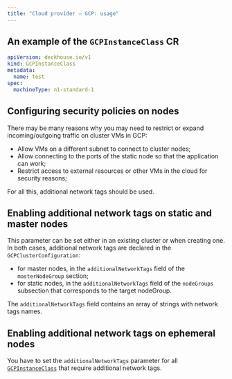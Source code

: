 ```yaml
---
title: "Сloud provider — GCP: usage"
---
```


## An example of the `GCPInstanceClass` CR

```yaml
apiVersion: deckhouse.io/v1
kind: GCPInstanceClass
metadata:
  name: test
spec:
  machineType: n1-standard-1
```

## Configuring security policies on nodes

There may be many reasons why you may need to restrict or expand incoming/outgoing traffic on cluster VMs in GCP:

* Allow VMs on a different subnet to connect to cluster nodes;
* Allow connecting to the ports of the static node so that the application can work;
* Restrict access to external resources or other VMs in the cloud for security reasons;

For all this, additional network tags should be used.

## Enabling additional network tags on static and master nodes

This parameter can be set either in an existing cluster or when creating one. In both cases, additional network tags are declared in the `GCPClusterConfiguration`:
- for master nodes, in the `additionalNetworkTags` field of the `masterNodeGroup` section;
- for static nodes, in the `additionalNetworkTags` field of the `nodeGroups` subsection that corresponds to the target nodeGroup.

The `additionalNetworkTags` field contains an array of strings with network tags names.

## Enabling additional network tags on ephemeral nodes

You have to set the `additionalNetworkTags` parameter for all [`GCPInstanceClass`](cr.html#gcpinstanceclass) that require additional network tags.
